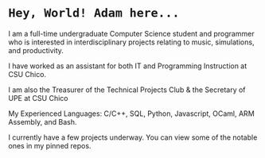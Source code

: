# `Hey, World! Adam here...`
I am a full-time undergraduate Computer Science student and programmer who is interested in interdisciplinary projects relating to music, simulations, and productivity.

I have worked as an assistant for both IT and Programming Instruction at CSU Chico.

I am also the Treasurer of the Technical Projects Club & the Secretary of UPE at CSU Chico

My Experienced Languages: C/C++, SQL, Python, Javascript, OCaml, ARM Assembly, and Bash.

I currently have a few projects underway. You can view some of the notable ones in my pinned repos.

<!---
AdamUllmann/AdamUllmann is a ✨ special ✨ repository because its `README.md` (this file) appears on your GitHub profile.
You can click the Preview link to take a look at your changes.
--->
